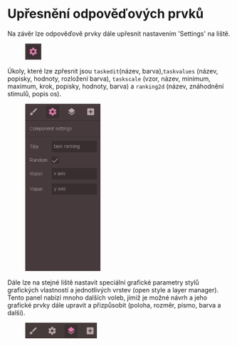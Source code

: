 # Upřesnění odpověďových prvků

Na závěr lze odpověďově prvky dále upřesnit nastavením 'Settings' na liště.&#x20;

<figure><img src="../../.gitbook/assets/Settings.png" alt="" width="36"><figcaption></figcaption></figure>

Úkoly, které lze zpřesnit jsou `taskedit`(název, barva),`taskvalues` (název, popisky, hodnoty, rozložení barva), `taskscale` (vzor, název, minimum, maximum, krok, popisky, hodnoty, barva) a `ranking2d` (název, znáhodnění stimulů, popis os).&#x20;

<figure><img src="../../.gitbook/assets/Components settings.gif" alt="" width="169"><figcaption></figcaption></figure>

Dále lze na stejné liště nastavit speciální grafické parametry stylů grafických vlastností a jednotlivých vrstev (open style a layer manager). Tento panel nabízí mnoho dalších voleb, jimiž je možné návrh a jeho grafické prvky dále upravit a přizpůsobit (poloha, rozměr, písmo, barva a další).

<figure><img src="../../.gitbook/assets/Menu.gif" alt="" width="161"><figcaption></figcaption></figure>

&#x20;
